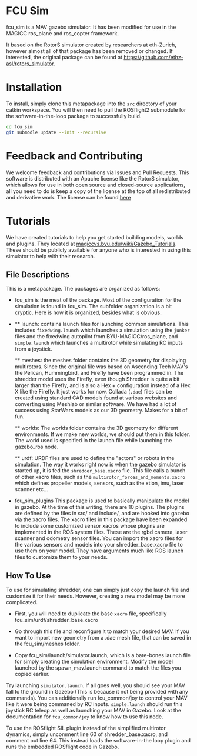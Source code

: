 FCU Sim
===============

fcu_sim is a MAV gazebo simulator.  It has been modified for use in the MAGICC ros_plane and ros_copter framework.

It based on the RotorS simulator created by researchers at eth-Zurich, however almost all of that package has been removed or changed.  If interested, the original package can be found at https://github.com/ethz-asl/rotors_simulator.

Installation
===============
To install, simply clone this metapackage into the `src` directory of your catkin workspace. You will then need to pull the ROSflight2 submodule for the software-in-the-loop package to successfully build.

```bash
cd fcu_sim
git submodle update --init --recursive
```

Feedback and Contributing
==============
We welcome feedback and contributions via Issues and Pull Requests.  This software is distributed with an Apache license like the RotorS simulator, which allows for use in both open source and closed-source applications, all you need to do is keep a copy of the license at the top of all redistributed and derivative work.  The license can be found [here](http://www.apache.org/licenses/LICENSE-2.0)

Tutorials
==============
We have created tutorials to help you get started building models, worlds and plugins.  They located at [magiccvs.byu.edu/wiki/Gazebo_Tutorials](http://magiccvs.byu.edu/wiki/Gazebo_Tutorials).  These should be publicly available for anyone who is interested in using this simulator to help with their research.


File Descriptions
---------------------------

This is a metapackage.  The packages are organized as follows:

* fcu_sim is the meat of the package.  Most of the configuration for the simulation is found in fcu_sim.  The subfolder organization is a bit cryptic.  Here is how it is organized, besides what is obvious.
* 
	** launch: contains launch files for launching common simulations.  This includes `fixedwing.launch` which launches a simulation using the `junker` files and the fixedwing autopilot from BYU-MAGICC/ros_plane, and `simple.launch` which launches a multirotor while simulating RC inputs from a joystick.

	** meshes:  the meshes folder contains the 3D geometry for displaying multirotors.  Since the original file was based on Ascending Tech MAV's the Pelican, Hummingbird, and Firefly have been programmed in.  The shredder model uses the Firefly, even though Shredder is quite a bit larger than the Firefly, and is also a Hex + configuration instead of a Hex X like the Firefly.  It just works for now.  Collada (`.dae`) files can be created using standard CAD models found at various websites and converting using Meshlab or similar software.  We have had a lot of success using StarWars models as our 3D geometry.  Makes for a bit of fun.

	** worlds:  The worlds folder contains the 3D geometry for different environments.  If we make new worlds, we should put them in this folder.  The world used is specified in the launch file	 while launching the gazebo_ros node.

	** urdf:  URDF files are used to define the "actors" or robots in the simulation.  The way it works right now is when the gazebo simulator is started up, it is fed the `shredder_base.xacro` file.  This file calls a bunch of other xacro files, such as the `multirotor_forces_and_moments.xacro` which defines propeller models, sensors, such as the xtion, imu, laser scanner etc...

* fcu_sim_plugins
	This package is used to basically manipulate the model in gazebo.  At the time of this writing, there are 10 plugins.  The plugins are defined by the files in src/ and include/, and are hooked into gazebo via the xacro files.  The xacro files in this package have been expanded to include some customized sensor xacros whose plugins are implemented in the ROS system files.  These are the rgbd camera, laser scanner and odometry sensor files.  You can import the xacro files for the various sensors and models into your shredder_base.xacro file to use them on your model.  They have arguments much like ROS launch files to customize them to your needs.

How To Use
-------------------------

To use for simulating shredder, one can simply just copy the launch file and customize it for their needs.  However, creating a new model may be more complicated.

* First, you will need to duplicate the base `xacro` file, specifically fcu_sim/urdf/shredder_base.xacro

* Go through this file and reconfigure it to match your desired MAV.  If you want to import new geometry from a .dae mesh file, that can be saved in the fcu_sim/meshes folder.

* Copy fcu_sim/launch/simulator.launch, which is a bare-bones launch file for simply creating the simulation environment.  Modify the model launched by the spawn_mav.launch command to match the files you copied earlier.

Try launching `simulator.launch`.  If all goes well, you should see your MAV fall to the ground in Gazebo (This is because it not being provided with any commands).  You can additionally run fcu_common/joy to control your MAV like it were being commaned by RC inputs.  `simple.launch` should run this joystick RC teleop as well as launching your MAV in Gazebo.  Look at the documentation for `fcu_common/joy` to know how to use this node.

To use the ROSflight SIL plugin instead of the simplified multirotor dynamics, simply uncomment line 60 of shredder_base.xacro, and comment out line 64.  This instead loads the software-in-the loop plugin and runs the embedded ROSflight code in Gazebo.
